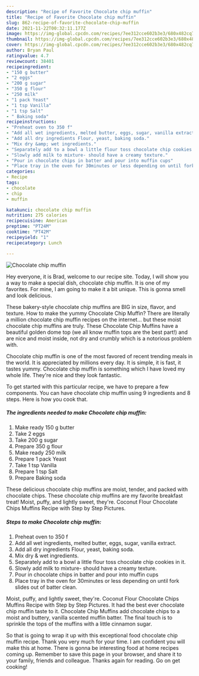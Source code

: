 ```yaml
---
description: "Recipe of Favorite Chocolate chip muffin"
title: "Recipe of Favorite Chocolate chip muffin"
slug: 862-recipe-of-favorite-chocolate-chip-muffin
date: 2021-11-22T00:32:11.177Z
image: https://img-global.cpcdn.com/recipes/7ee312cce602b3e3/680x482cq70/chocolate-chip-muffin-recipe-main-photo.jpg
thumbnail: https://img-global.cpcdn.com/recipes/7ee312cce602b3e3/680x482cq70/chocolate-chip-muffin-recipe-main-photo.jpg
cover: https://img-global.cpcdn.com/recipes/7ee312cce602b3e3/680x482cq70/chocolate-chip-muffin-recipe-main-photo.jpg
author: Bryan Paul
ratingvalue: 4.7
reviewcount: 38401
recipeingredient:
- "150 g butter"
- "2 eggs"
- "200 g sugar"
- "350 g flour"
- "250 milk"
- "1 pack Yeast"
- "1 tsp Vanilla"
- "1 tsp Salt"
- " Baking soda"
recipeinstructions:
- "Preheat oven to 350 f"
- "Add all wet ingredients, melted butter, eggs, sugar, vanilla extract."
- "Add all dry ingredients Flour, yeast, baking soda."
- "Mix dry &amp; wet ingredients."
- "Separately add to a bowl a little flour toss chocolate chip cookies in it."
- "Slowly add milk to mixture- should have a creamy texture."
- "Pour in chocolate chips in batter and pour into muffin cups"
- "Place tray in the oven for 30minutes or less depending on until fork slides out of batter clean."
categories:
- Recipe
tags:
- chocolate
- chip
- muffin

katakunci: chocolate chip muffin 
nutrition: 275 calories
recipecuisine: American
preptime: "PT24M"
cooktime: "PT42M"
recipeyield: "1"
recipecategory: Lunch

---
```



![Chocolate chip muffin](https://img-global.cpcdn.com/recipes/7ee312cce602b3e3/680x482cq70/chocolate-chip-muffin-recipe-main-photo.jpg)

Hey everyone, it is Brad, welcome to our recipe site. Today, I will show you a way to make a special dish, chocolate chip muffin. It is one of my favorites. For mine, I am going to make it a bit unique. This is gonna smell and look delicious.

These bakery-style chocolate chip muffins are BIG in size, flavor, and texture. How to make the yummy Chocolate Chip Muffin? There are literally a million chocolate chip muffin recipes on the internet… but these moist chocolate chip muffins are truly. These Chocolate Chip Muffins have a beautiful golden dome top (we all know muffin tops are the best part!) and are nice and moist inside, not dry and crumbly which is a notorious problem with.

Chocolate chip muffin is one of the most favored of recent trending meals in the world. It is appreciated by millions every day. It is simple, it is fast, it tastes yummy. Chocolate chip muffin is something which I have loved my whole life. They're nice and they look fantastic.


To get started with this particular recipe, we have to prepare a few components. You can have chocolate chip muffin using 9 ingredients and 8 steps. Here is how you cook that.

<!--inarticleads1-->

##### The ingredients needed to make Chocolate chip muffin:

1. Make ready 150 g butter
1. Take 2 eggs
1. Take 200 g sugar
1. Prepare 350 g flour
1. Make ready 250 milk
1. Prepare 1 pack Yeast
1. Take 1 tsp Vanilla
1. Prepare 1 tsp Salt
1. Prepare  Baking soda


These delicious chocolate chip muffins are moist, tender, and packed with chocolate chips. These chocolate chip muffins are my favorite breakfast treat! Moist, puffy, and lightly sweet, they&#39;re. Coconut Flour Chocolate Chips Muffins Recipe with Step by Step Pictures. 

<!--inarticleads2-->

##### Steps to make Chocolate chip muffin:

1. Preheat oven to 350 f
1. Add all wet ingredients, melted butter, eggs, sugar, vanilla extract.
1. Add all dry ingredients Flour, yeast, baking soda.
1. Mix dry &amp; wet ingredients.
1. Separately add to a bowl a little flour toss chocolate chip cookies in it.
1. Slowly add milk to mixture- should have a creamy texture.
1. Pour in chocolate chips in batter and pour into muffin cups
1. Place tray in the oven for 30minutes or less depending on until fork slides out of batter clean.


Moist, puffy, and lightly sweet, they&#39;re. Coconut Flour Chocolate Chips Muffins Recipe with Step by Step Pictures. It had the best ever chocolate chip muffin taste to it. Chocolate Chip Muffins add chocolate chips to a moist and buttery, vanilla scented muffin batter. The final touch is to sprinkle the tops of the muffins with a little cinnamon sugar. 

So that is going to wrap it up with this exceptional food chocolate chip muffin recipe. Thank you very much for your time. I am confident you will make this at home. There is gonna be interesting food at home recipes coming up. Remember to save this page in your browser, and share it to your family, friends and colleague. Thanks again for reading. Go on get cooking!
